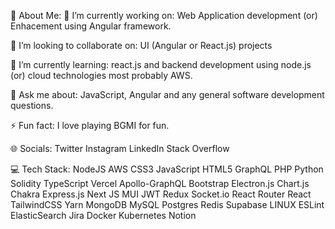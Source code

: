 💫 About Me:
🔭 I’m currently working on:
Web Application development (or) Enhacement using Angular framework.

👯 I’m looking to collaborate on:
UI (Angular or React.js) projects

🌱 I’m currently learning:
react.js and backend development using node.js (or) cloud technologies most probably AWS.

💬 Ask me about:
JavaScript, Angular and any general software development questions.

⚡ Fun fact:
I love playing BGMI for fun.

🌐 Socials:
Twitter Instagram LinkedIn Stack Overflow

💻 Tech Stack:
NodeJS AWS CSS3 JavaScript HTML5 GraphQL PHP Python Solidity TypeScript Vercel Apollo-GraphQL Bootstrap Electron.js Chart.js Chakra Express.js Next JS MUI JWT Redux Socket.io React Router React TailwindCSS Yarn MongoDB MySQL Postgres Redis Supabase LINUX ESLint ElasticSearch Jira Docker Kubernetes Notion

<!--
**riyaz-ch/riyaz-ch** is a ✨ _special_ ✨ repository because its `README.md` (this file) appears on your GitHub profile.

Here are some ideas to get you started:

- 🔭 I’m currently working on ...
- 🌱 I’m currently learning ...
- 👯 I’m looking to collaborate on ...
- 🤔 I’m looking for help with ...
- 💬 Ask me about ...
- 📫 How to reach me: ...
- 😄 Pronouns: ...
- ⚡ Fun fact: ...
-->
